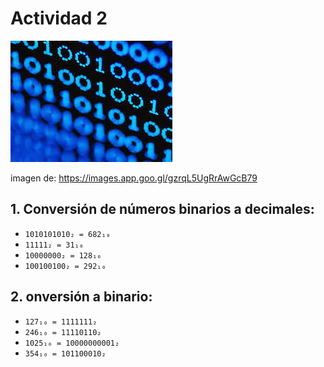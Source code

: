 # Actividad 2

![imagen2](../Imagenes/images.jpg)

imagen de: https://images.app.goo.gl/gzrqL5UgRrAwGcB79

## 1. Conversión de números binarios a decimales:
- `1010101010₂ = 682₁₀`
- `11111₂ = 31₁₀`
- `10000000₂ = 128₁₀`
- `100100100₂ = 292₁₀`

## 2. onversión a binario:
 
- `127₁₀ = 1111111₂`
- `246₁₀ = 11110110₂`
- `1025₁₀ = 10000000001₂`  
- `354₁₀ = 101100010₂`


